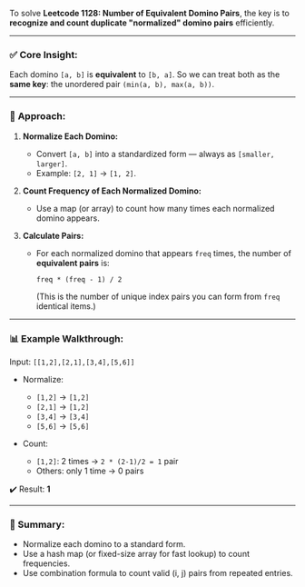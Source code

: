 To solve **Leetcode 1128: Number of Equivalent Domino Pairs**, the key is to **recognize and count duplicate "normalized" domino pairs** efficiently.

---

### ✅ **Core Insight:**

Each domino `[a, b]` is **equivalent** to `[b, a]`. So we can treat both as the **same key**: the unordered pair `(min(a, b), max(a, b))`.

---

### 🧠 **Approach:**

1. **Normalize Each Domino:**

   * Convert `[a, b]` into a standardized form — always as `[smaller, larger]`.
   * Example: `[2, 1]` → `[1, 2]`.

2. **Count Frequency of Each Normalized Domino:**

   * Use a map (or array) to count how many times each normalized domino appears.

3. **Calculate Pairs:**

   * For each normalized domino that appears `freq` times, the number of **equivalent pairs** is:

     ```
     freq * (freq - 1) / 2
     ```

     (This is the number of unique index pairs you can form from `freq` identical items.)

---

### 📊 **Example Walkthrough:**

Input: `[[1,2],[2,1],[3,4],[5,6]]`

* Normalize:

  * `[1,2]` → `[1,2]`
  * `[2,1]` → `[1,2]`
  * `[3,4]` → `[3,4]`
  * `[5,6]` → `[5,6]`
* Count:

  * `[1,2]`: 2 times → `2 * (2-1)/2 = 1` pair
  * Others: only 1 time → 0 pairs

✔️ Result: **1**

---

### 🧠 Summary:

* Normalize each domino to a standard form.
* Use a hash map (or fixed-size array for fast lookup) to count frequencies.
* Use combination formula to count valid (i, j) pairs from repeated entries.
